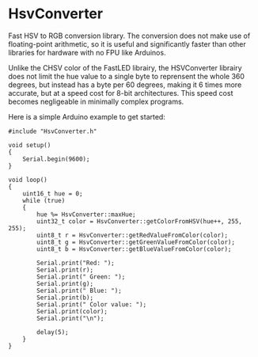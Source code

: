 # HsvConverter
Fast HSV to RGB conversion library. The conversion does not make use of
floating-point arithmetic, so it is useful and significantly faster than
other libraries for hardware with no FPU like Arduinos.

Unlike the CHSV color of the FastLED librairy, the HSVConverter librairy does
not limit the hue value to a single byte to reprensent the whole 360 degrees,
but instead has a byte per 60 degrees, making it 6 times more accurate, but at a
speed cost for 8-bit architectures. This speed cost becomes negligeable in
minimally complex programs.

Here is a simple Arduino example to get started:

~~~~
#include "HsvConverter.h"

void setup()
{
    Serial.begin(9600);
}

void loop()
{
    uint16_t hue = 0;
    while (true)
    {
        hue %= HsvConverter::maxHue;
        uint32_t color = HsvConverter::getColorFromHSV(hue++, 255, 255);
        uint8_t r = HsvConverter::getRedValueFromColor(color);
        uint8_t g = HsvConverter::getGreenValueFromColor(color);
        uint8_t b = HsvConverter::getBlueValueFromColor(color);

        Serial.print("Red: ");
        Serial.print(r);
        Serial.print(" Green: ");
        Serial.print(g);
        Serial.print(" Blue: ");
        Serial.print(b);
        Serial.print(" Color value: ");
        Serial.print(color);
        Serial.print("\n");
        
        delay(5);
    }
}
~~~~
